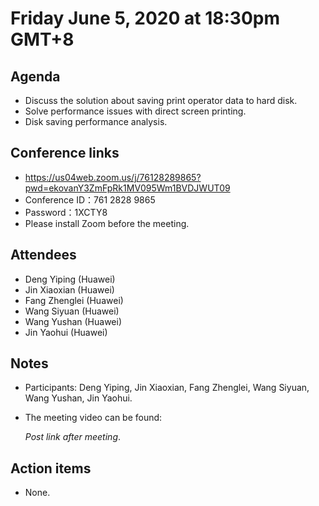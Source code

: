 # Friday June 5, 2020 at 18:30pm GMT+8

## Agenda
- Discuss the solution about saving print operator data to hard disk.
- Solve performance issues with direct screen printing.
- Disk saving performance analysis.

## Conference links
- https://us04web.zoom.us/j/76128289865?pwd=ekovanY3ZmFpRk1MV095Wm1BVDJWUT09
- Conference ID：761 2828 9865
- Password：1XCTY8
- Please install Zoom before the meeting.

## Attendees 
* Deng Yiping (Huawei)
* Jin Xiaoxian (Huawei)
* Fang Zhenglei (Huawei)
* Wang Siyuan (Huawei)
* Wang Yushan (Huawei)
* Jin Yaohui (Huawei)

## Notes
* Participants: Deng Yiping, Jin Xiaoxian, Fang Zhenglei, Wang Siyuan, Wang Yushan, Jin Yaohui.

* The meeting video can be found:

  *Post link after meeting*.

## Action items
* None.
